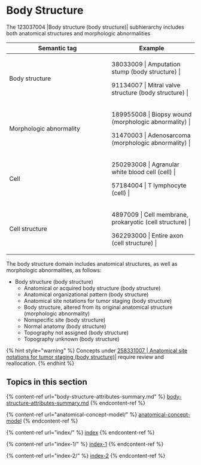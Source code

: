 # Body Structure

The 123037004 |Body structure (body structure)| subhierarchy includes both anatomical structures and morphologic abnormalities

<table><thead><tr><th width="257.80859375">Semantic tag</th><th>Example</th></tr></thead><tbody><tr><td>Body structure</td><td><p>38033009 | Amputation stump (body structure) |</p><p>91134007 | Mitral valve structure (body structure) |</p></td></tr><tr><td>Morphologic abnormality</td><td><p>189955008 | Biopsy wound (morphologic abnormality) |</p><p>31470003 | Adenosarcoma (morphologic abnormality) |</p></td></tr><tr><td>Cell</td><td><p>250293008 | Agranular white blood cell (cell) |</p><p>57184004 | T lymphocyte (cell) |</p></td></tr><tr><td>Cell structure</td><td><p>4897009 | Cell membrane, prokaryotic (cell structure) |</p><p>362293000 | Entire axon (cell structure) |</p></td></tr></tbody></table>

The body structure domain includes anatomical structures, as well as morphologic abnormalities, as follows:

* Body structure (body structure)
  * Anatomical or acquired body structure (body structure)
  * Anatomical organizational pattern (body structure)
  * Anatomical site notations for tumor staging (body structure)
  * Body structure, altered from its original anatomical structure (morphologic abnormality)
  * Nonspecific site (body structure)
  * Normal anatomy (body structure)
  * Topography not assigned (body structure)
  * Topography unknown (body structure)

{% hint style="warning" %}
Concepts under [258331007 | Anatomical site notations for tumor staging (body structure)|](http://snomed.info/id/258331007) require review and reallocation.
{% endhint %}

## Topics in this section

{% content-ref url="body-structure-attributes-summary.md" %}
[body-structure-attributes-summary.md](body-structure-attributes-summary.md)
{% endcontent-ref %}

{% content-ref url="anatomical-concept-model/" %}
[anatomical-concept-model](anatomical-concept-model/)
{% endcontent-ref %}

{% content-ref url="index/" %}
[index](index/)
{% endcontent-ref %}

{% content-ref url="index-1/" %}
[index-1](index-1/)
{% endcontent-ref %}

{% content-ref url="index-2/" %}
[index-2](index-2/)
{% endcontent-ref %}

